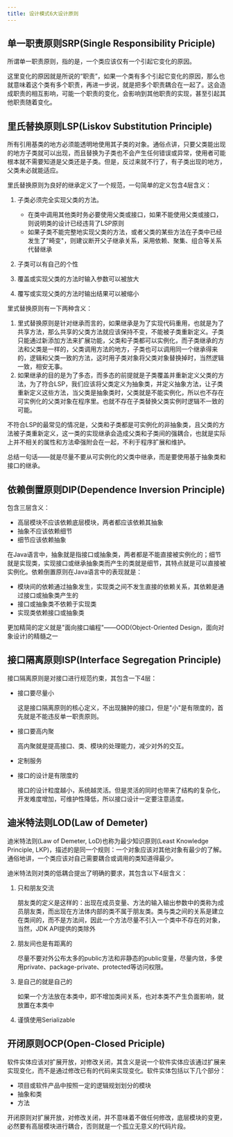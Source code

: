 ```yaml
---
title: 设计模式6大设计原则
---
```


## 单一职责原则SRP(Single Responsibility Priciple)

所谓单一职责原则，指的是，一个类应该仅有一个引起它变化的原因。

这里变化的原因就是所说的“职责”，如果一个类有多个引起它变化的原因，那么也就意味着这个类有多个职责，再进一步说，就是把多个职责耦合在一起了。这会造成职责的相互影响，可能一个职责的变化，会影响到其他职责的实现，甚至引起其他职责随着变化。

## 里氏替换原则LSP(Liskov Substitution Principle)

所有引用基类的地方必须能透明地使用其子类的对象。通俗点讲，只要父类能出现的地方子类就可以出现，而且替换为子类也不会产生任何错误或异常，使用者可能根本就不需要知道是父类还是子类。但是，反过来就不行了，有子类出现的地方，父类未必就能适应。

里氏替换原则为良好的继承定义了一个规范，一句简单的定义包含4层含义：
	
1. 子类必须完全实现父类的方法。
	
	- 在类中调用其他类时务必要使用父类或接口，如果不能使用父类或接口，则说明类的设计已经违背了LSP原则
	- 如果子类不能完整地实现父类的方法，或者父类的某些方法在子类中已经发生了"畸变"，则建议断开父子继承关系，采用依赖、聚集、组合等关系代替继承

2. 子类可以有自己的个性
3. 覆盖或实现父类的方法时输入参数可以被放大
4. 覆写或实现父类的方法时输出结果可以被缩小

里式替换原则有一下两种含义：

1. 里式替换原则是针对继承而言的，如果继承是为了实现代码重用，也就是为了共享方法，那么共享的父类方法就应该保持不变，不能被子类重新定义。子类只能通过新添加方法来扩展功能，父类和子类都可以实例化，而子类继承的方法和父类是一样的，父类调用方法的地方，子类也可以调用同一个继承得来的，逻辑和父类一致的方法，这时用子类对象将父类对象替换掉时，当然逻辑一致，相安无事。
2. 如果继承的目的是为了多态，而多态的前提就是子类覆盖并重新定义父类的方法，为了符合LSP，我们应该将父类定义为抽象类，并定义抽象方法，让子类重新定义这些方法，当父类是抽象类时，父类就是不能实例化，所以也不存在可实例化的父类对象在程序里。也就不存在子类替换父类实例时逻辑不一致的可能。

不符合LSP的最常见的情况是，父类和子类都是可实例化的非抽象类，且父类的方法被子类重新定义，这一类的实现继承会造成父类和子类间的强耦合，也就是实际上并不相关的属性和方法牵强附会在一起，不利于程序扩展和维护。

总结一句话——就是尽量不要从可实例化的父类中继承，而是要使用基于抽象类和接口的继承。

<!--more-->

## 依赖倒置原则DIP(Dependence Inversion Principle)

包含三层含义：

- 高层模块不应该依赖底层模块，两者都应该依赖其抽象
- 抽象不应该依赖细节
- 细节应该依赖抽象

在Java语言中，抽象就是指接口或抽象类，两者都是不能直接被实例化的；细节就是实现类，实现接口或继承抽象类而产生的类就是细节，其特点就是可以直接被实例化。依赖倒置原则在Java语言中的表现就是：
	
- 模块间的依赖通过抽象发生，实现类之间不发生直接的依赖关系，其依赖是通过接口或抽象类产生的
- 接口或抽象类不依赖于实现类
- 实现类依赖接口或抽象类
	
更加精简的定义就是"面向接口编程"——OOD(Object-Oriented Design，面向对象设计)的精髓之一

## 接口隔离原则ISP(Interface Segregation Principle)

接口隔离原则是对接口进行规范约束，其包含一下4层：
	
- 接口要尽量小
	
	这是接口隔离原则的核心定义，不出现臃肿的接口，但是"小"是有限度的，首先就是不能违反单一职责原则。
	
- 接口要高内聚

	高内聚就是提高接口、类、模块的处理能力，减少对外的交互。

- 定制服务

- 接口的设计是有限度的

	接口的设计粒度越小，系统越灵活。但是灵活的同时也带来了结构的复杂化，开发难度增加，可维护性降低，所以接口设计一定要注意适度。

## 迪米特法则LOD(Law of Demeter)

迪米特法则(Law of Demeter, LoD)也称为最少知识原则(Least Knowledge Principle, LKP)，描述的是同一个规则：一个对象应该对其他对象有最少的了解。通俗地讲，一个类应该对自己需要耦合或调用的类知道得最少。
	
迪米特法则对类的低耦合提出了明确的要求，其包含以下4层含义：
	
1. 只和朋友交流

	朋友类的定义是这样的：出现在成员变量、方法的输入输出参数中的类称为成员朋友类，而出现在方法体内部的类不属于朋友类。类与类之间的关系是建立在类间的，而不是方法间，因此一个方法尽量不引入一个类中不存在的对象，当然，JDK API提供的类除外
	
2. 朋友间也是有距离的

	尽量不要对外公布太多的public方法和非静态的public变量，尽量内敛，多使用private、package-private、protected等访问权限。
	
3. 是自己的就是自己的

	如果一个方法放在本类中，即不增加类间关系，也对本类不产生负面影响，就放置在本类中
	
4. 谨慎使用Serializable


## 开闭原则OCP(Open-Closed Priciple)

软件实体应该对扩展开放，对修改关闭，其含义是说一个软件实体应该通过扩展来实现变化，而不是通过修改已有的代码来实现变化。软件实体包括以下几个部分：
	
- 项目或软件产品中按照一定的逻辑规划划分的模块
- 抽象和类
- 方法

开闭原则对扩展开放，对修改关闭，并不意味着不做任何修改，底层模块的变更，必然要有高层模块进行耦合，否则就是一个孤立无意义的代码片段。
	



